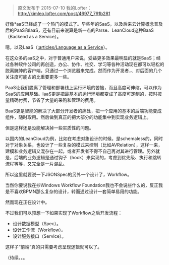 

> 原文发布于 2015-07-10 我的Lofter：http://kimleo.lofter.com/post/46977_791b281

好像*aaS已经成了一个热门的模式了。早些年的SaaS，以及后来云计算概念普及后的PaaS和IaaS，还有目前来说算是新一点的Parse、LeanCloud这种BaaS（Backend as a Service）。

嗯，以及LaaS（[:articles/Language as a Service]()）。

在这众多的aaS之中，对于普通用户来说，受益更多效果最明显的就是SaaS；经过各种软件公司的再创造，办公、协作、社交、学习等各种活动现在都可以轻松的脱离臃肿的客户端，只通过一个浏览器来完成。然而作为开发者，、对后面的几个关注度可能占的比重要更多一些。

PaaS让我们脱离了管理和部署线上运行环境的苦恼，而且高度可伸缩，可以作为SaaS的应用基础。IaaS更是把最基本的运行环境都变成了高度可定制的，按时按量精确付费，节省了大量的采购和管理的费用。

BaaS更是智能的解决了大部分开发者的痛处，把一个应用的基本的后端功能变成组件，随时取用。然后做到真正的把大部分的功能集中到实现业务逻辑上。

但是这样还是没能解决掉一些实质性的问题。

以国内的LeanCloud为例，比如在考虑对象设计的时候，是schemaless的，同时对于对象关系，也设计了一些复杂的模式来控制（比如AVRelation），这样一来，建模和业务逻辑又混杂在一起，或者开发者不得不自己再对其进行管理。另外就是，后端的业务逻辑是通过钩子（hook）来实现的，考虑到优先级、执行和跳转流程等等，又完全是一片混乱。

所以这里就要说一下JSONSpec的另外一个设计了，Workflow。

当然你要说我在抄Windows Workflow Foundation我也不会说些什么的，反正我是不喜欢BPMN那么复杂的设计，转而通过设计一套简单易用的功能。

然而现在正在设计中。

不过我们可以预想一下如果实现了Workflow之后开发流程：

- 设计数据模型（Spec）。
- 设计工作流（Workflow）。
- 设计服务接口（Service）。

这样子“前端”真的只需要考虑呈现逻辑就可以了。

（待续。。。